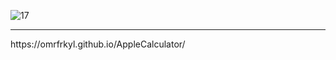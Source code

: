 ![17](https://user-images.githubusercontent.com/93818418/162626708-18c5171f-8d12-40c6-987c-03cd0f6c75da.png)
<hr>
https://omrfrkyl.github.io/AppleCalculator/
